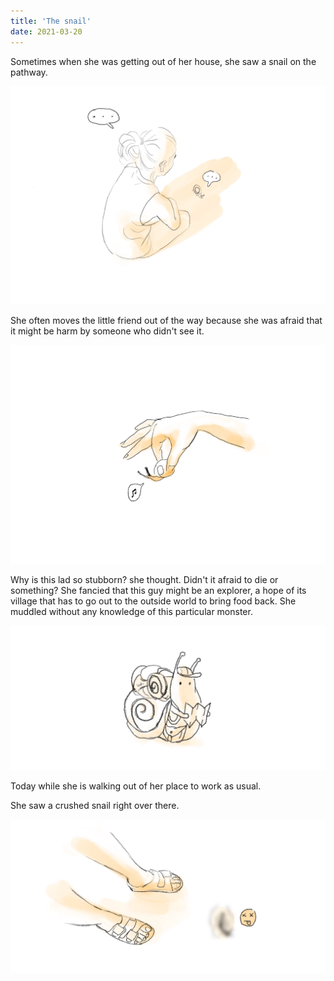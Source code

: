 ```yaml
---
title: 'The snail'
date: 2021-03-20
---
```


Sometimes when she was getting out of her house, she saw a snail on the pathway.

![she-is-watching-the-snail](./IMG_0047.JPG)

She often moves the little friend out of the way because she was afraid that it might be harm by someone who didn't see it.

![she-is-moving-the-snail-out](./IMG_0048.JPG)

Why is this lad so stubborn? she thought. Didn't it afraid to die or something? She fancied that this guy might be an explorer, a hope of its village that has to go out to the outside world to bring food back. She muddled without any knowledge of this particular monster.

![she-is-that-the-snail-might-be-adventurer-of-its-village](./IMG_0052.JPG)

Today while she is walking out of her place to work as usual.

She saw a crushed snail right over there.

![the-snail-was-crushed](./IMG_0051.JPG)
